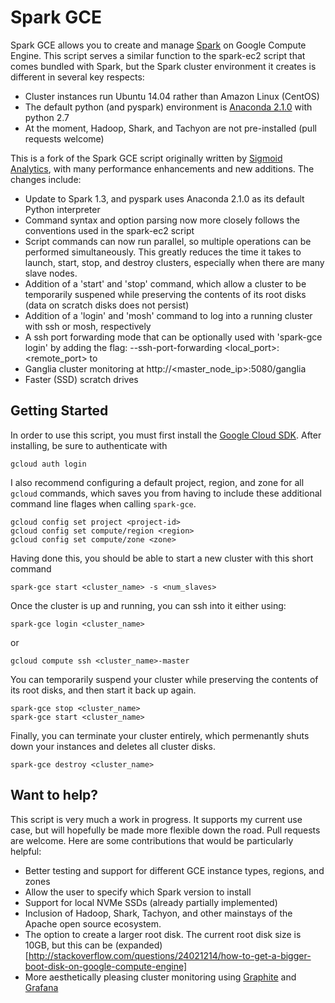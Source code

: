 Spark GCE
=========

Spark GCE allows you to create and manage [Spark](http://spark.apache.org/) on
Google Compute Engine. This script serves a similar function to the spark-ec2
script that comes bundled with Spark, but the Spark cluster environment it
creates is different in several key respects:

 - Cluster instances run Ubuntu 14.04 rather than Amazon Linux (CentOS)
 - The default python (and pyspark) environment is [Anaconda 2.1.0](http://continuum.io/) with python 2.7
 - At the moment, Hadoop, Shark, and Tachyon are not pre-installed (pull requests welcome)

This is a fork of the Spark GCE script originally written by [Sigmoid
Analytics](https://github.com/sigmoidanalytics/spark_gce), with many performance
enhancements and new additions.  The changes include:

- Update to Spark 1.3, and pyspark uses Anaconda 2.1.0 as its default Python interpreter
- Command syntax and option parsing now more closely follows the conventions used in the spark-ec2 script
- Script commands can now run parallel, so multiple operations can be performed simultaneously.  This greatly reduces the time it takes to launch, start, stop, and destroy clusters, especially when there are many slave nodes.
- Addition of a 'start' and 'stop' command, which allow a cluster to be temporarily suspened while preserving the contents of its root disks (data on scratch disks does not persist)
- Addition of a 'login' and 'mosh' command to log into a running cluster with ssh or mosh, respectively
- A ssh port forwarding mode that can be optionally used with 'spark-gce login' by adding the flag: --ssh-port-forwarding <local_port>:<remote_port> to
- Ganglia cluster monitoring at http://<master_node_ip>:5080/ganglia
- Faster (SSD) scratch drives

Getting Started
---------------

In order to use this script, you must first install the [Google Cloud
SDK](https://cloud.google.com/sdk/). After installing, be sure to authenticate
with

```
gcloud auth login
```

I also recommend configuring a default project, region, and zone for all
`gcloud` commands, which saves you from having to include these additional
command line flages when calling `spark-gce`.  

```
gcloud config set project <project-id>
gcloud config set compute/region <region>
gcloud config set compute/zone <zone>
```

Having done this, you should be able to start a new cluster with this short command

```
spark-gce start <cluster_name> -s <num_slaves>
```

Once the cluster is up and running, you can ssh into it either using:

```
spark-gce login <cluster_name> 
```
or
```
gcloud compute ssh <cluster_name>-master
```

You can temporarily suspend your cluster while preserving the contents of its root disks, and then start it back up again.

```
spark-gce stop <cluster_name>
spark-gce start <cluster_name>
```

Finally, you can terminate your cluster entirely, which permenantly shuts down your instances and deletes all cluster disks.

```
spark-gce destroy <cluster_name>
```

Want to help?
-------------

This script is very much a work in progress. It supports my current use case, but will
hopefully be made more flexible down the road. Pull requests are welcome. Here
are some contributions that would be particularly helpful:

- Better testing and support for different GCE instance types, regions, and zones
- Allow the user to specify which Spark version to install
- Support for local NVMe SSDs (already partially implemented)
- Inclusion of Hadoop, Shark, Tachyon, and other mainstays of the Apache open source ecosystem.
- The option to create a larger root disk.  The current root disk size is 10GB, but this can be (expanded)[http://stackoverflow.com/questions/24021214/how-to-get-a-bigger-boot-disk-on-google-compute-engine]
- More aesthetically pleasing cluster monitoring using [Graphite](http://graphite.wikidot.com/) and [Grafana](http://grafana.org/)
